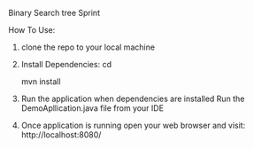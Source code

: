 Binary Search tree Sprint

How To Use:

1. clone the repo to your local machine

2. Install Dependencies:
   cd <project-directory>
   
   mvn install

3. Run the application when dependencies are installed
   Run the DemoApllication.java file from your IDE

4. Once application is running open your web browser and visit: http://localhost:8080/




